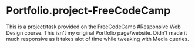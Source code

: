 # Portfolio.project-FreeCodeCamp
This is a project/task provided on the FreeCodeCamp #Responsive Web Design course.
This isn't my original Portfolio page/website. 
Didn't made it much responsive as it takes alot of time while tweaking with Media queries.
